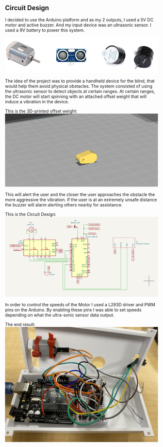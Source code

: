 ## Circuit Design

I decided to use the Arduino platform and as my 2 outputs, I used a 5V DC motor and active buzzer. And my input device was an ultrasonic sensor. I used a 9V battery to power this system.

![](REF-Images/Parts.png)

The idea of the project was to provide a handheld device for the blind, that would help them avoid physical obstacles. The system consisted of using the ultrasonic sensor to detect objects at certain ranges. At certain ranges, the DC motor will start spinning with an attached offset weight that will induce a vibration in the device.

This is the 3D-printed offset weight:
![](REF-Images/OFFSET-WEIGHT.png)

This will alert the user and the closer the user approaches the obstacle the more aggressive the vibration. If the user is at an extremely unsafe distance the buzzer will alarm alerting others nearby for assistance.

This is the Circuit Design:
![](REF-Images/Circuit-KiCad.png)

In order to control the speeds of the Motor I used a L293D driver and PWM pins on the Arduino. By enabling these pins I was able to set speeds depending on what the ultra-sonic sensor data output.

The end result:
![](REF-Images/ENGER-2200%20Circuit.PNG)

